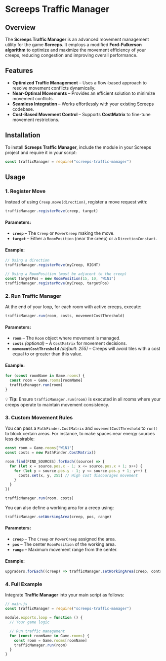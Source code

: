 # Screeps Traffic Manager

## Overview

The **Screeps Traffic Manager** is an advanced movement management utility for the game **Screeps**. It employs a modified **Ford-Fulkerson algorithm** to optimize and maximize the movement efficiency of your creeps, reducing congestion and improving overall performance.

## Features

- **Optimized Traffic Management** – Uses a flow-based approach to resolve movement conflicts dynamically.
- **Near-Optimal Movements** – Provides an efficient solution to minimize movement conflicts.
- **Seamless Integration** – Works effortlessly with your existing Screeps codebase.
- **Cost-Based Movement Control** – Supports **CostMatrix** to fine-tune movement restrictions.

## Installation

To install **Screeps Traffic Manager**, include the module in your Screeps project and require it in your script:

```javascript
const trafficManager = require("screeps-traffic-manager")
```

## Usage

### 1. Register Move

Instead of using `Creep.move(direction)`, register a move request with:

```javascript
trafficManager.registerMove(creep, target)
```

#### Parameters:

- **`creep`** – The `Creep` or `PowerCreep` making the move.
- **`target`** – Either a `RoomPosition` (near the creep) or a `DirectionConstant`.

#### Example:

```javascript
// Using a direction
trafficManager.registerMove(myCreep, RIGHT)

// Using a RoomPosition (must be adjacent to the creep)
const targetPos = new RoomPosition(15, 10, "W1N1")
trafficManager.registerMove(myCreep, targetPos)
```

### 2. Run Traffic Manager

At the end of your loop, for each room with active creeps, execute:

```javascript
trafficManager.run(room, costs, movementCostThreshold)
```

#### Parameters:

- **`room`** – The `Room` object where movement is managed.
- **`costs`** _(optional)_ – A `CostMatrix` for movement decisions.
- **`movementCostThreshold`** _(default: 255)_ – Creeps will avoid tiles with a cost equal to or greater than this value.

#### Example:

```javascript
for (const roomName in Game.rooms) {
  const room = Game.rooms[roomName]
  trafficManager.run(room)
}
```

💡 **Tip:** Ensure `trafficManager.run(room)` is executed in all rooms where your creeps operate to maintain movement consistency.

### 3. Custom Movement Rules

You can pass a `PathFinder.CostMatrix` and `movementCostThreshold` to `run()` to block certain areas. For instance, to make spaces near energy sources less desirable:

```javascript
const room = Game.rooms["W1N1"]
const costs = new PathFinder.CostMatrix()

room.find(FIND_SOURCES).forEach((source) => {
  for (let x = source.pos.x - 1; x <= source.pos.x + 1; x++) {
    for (let y = source.pos.y - 1; y <= source.pos.y + 1; y++) {
      costs.set(x, y, 255) // High cost discourages movement
    }
  }
})

trafficManager.run(room, costs)
```

You can also define a working area for a creep using:

```javascript
trafficManager.setWorkingArea(creep, pos, range)
```

#### Parameters:

- **`creep`** – The `Creep` or `PowerCreep` assigned the area.
- **`pos`** – The center `RoomPosition` of the working area.
- **`range`** – Maximum movement range from the center.

#### Example:

```javascript
upgraders.forEach((creep) => trafficManager.setWorkingArea(creep, controller.pos, 3))
```

### 4. Full Example

Integrate **Traffic Manager** into your main script as follows:

```javascript
// main.js
const trafficManager = require("screeps-traffic-manager")

module.exports.loop = function () {
  // Your game logic

  // Run traffic management
  for (const roomName in Game.rooms) {
    const room = Game.rooms[roomName]
    trafficManager.run(room)
  }
}
```
